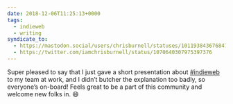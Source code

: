 ```yaml
---
date: 2018-12-06T11:25:13+0000
tags:
  - indieweb
  - writing
syndicate_to:
  - https://mastodon.social/users/chrisburnell/statuses/101193843676847142
  - https://twitter.com/iamchrisburnell/status/1070640307975397376
---
```


Super pleased to say that I just gave a short presentation about <a href="https://twitter.com/hashtag/indieweb" rel="external">#indieweb</a> to my team at work, and I didn’t butcher the explanation too badly, so everyone’s on-board! Feels great to be a part of this community and welcome new folks in. 😄
